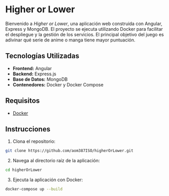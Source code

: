 # Higher or Lower

Bienvenido a *Higher or Lower*, una aplicación web construida con Angular, Express y MongoDB. El proyecto se ejecuta utilizando Docker para facilitar el despliegue y la gestión de los servicios. El principal objetivo del juego es adivinar qué serie de anime o manga tiene mayor puntuación.

## Tecnologías Utilizadas
- **Frontend:** Angular
- **Backend:** Express.js
- **Base de Datos:** MongoDB
- **Contenedores:** Docker y Docker Compose

## Requisitos

- [Docker](https://www.docker.com)

## Instrucciones

1. Clona el repositorio: 
```bash
git clone https://github.com/aom387ISO/higherOrLower.git
```

2. Navega al directorio raíz de la aplicación:
```bash
cd higherOrLower
```

3. Ejecuta la aplicación con Docker:
```bash
docker-compose up --build
```